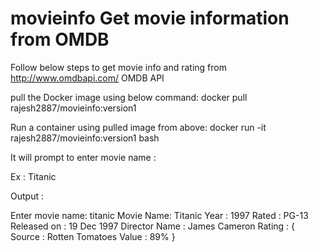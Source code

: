 # movieinfo Get movie information from OMDB
Follow below steps to get movie info and rating from http://www.omdbapi.com/ OMDB API

pull the Docker image using below command:
docker pull rajesh2887/movieinfo:version1

Run a container using pulled image from above:
docker run -it rajesh2887/movieinfo:version1 bash

It will prompt to enter movie name : 

Ex : Titanic

Output :

Enter movie name: titanic
Movie Name: Titanic
Year : 1997
Rated : PG-13
Released on : 19 Dec 1997
Director Name : James Cameron
Rating : { Source : Rotten Tomatoes Value : 89% }
